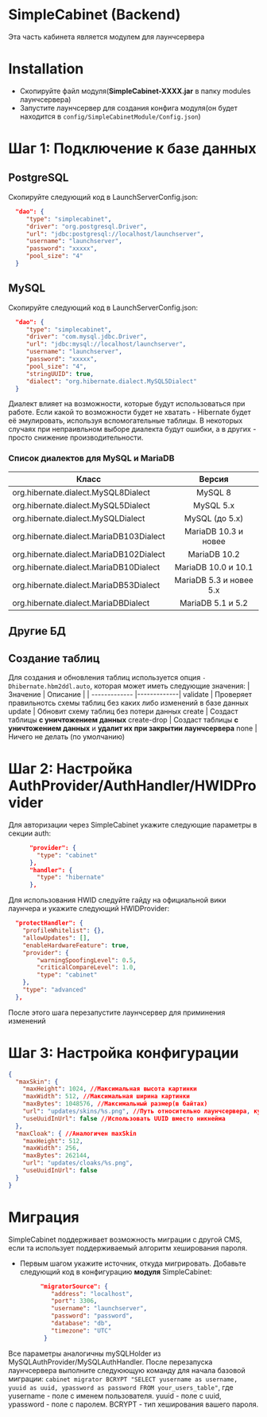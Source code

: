 # SimpleCabinet (Backend)
Эта часть кабинета является модулем для лаунчсервера
# Installation
 - Скопируйте файл модуля(**SimpleCabinet-XXXX.jar** в папку modules лаунчсервера)
 - Запустите лаунчсервер для создания конфига модуля(он будет находится в `config/SimpleCabinetModule/Config.json`)
# Шаг 1: Подключение к базе данных
## PostgreSQL
Скопируйте следующий код в LaunchServerConfig.json:
```json
  "dao": {
     "type": "simplecabinet",
     "driver": "org.postgresql.Driver",
     "url": "jdbc:postgresql://localhost/launchserver",
     "username": "launchserver",
     "password": "xxxxx",
     "pool_size": "4"
  }
```
## MySQL
Скопируйте следующий код в LaunchServerConfig.json:
```json
  "dao": {
     "type": "simplecabinet",
     "driver": "com.mysql.jdbc.Driver",
     "url": "jdbc:mysql://localhost/launchserver",
     "username": "launchserver",
     "password": "xxxxx",
     "pool_size": "4",
     "stringUUID": true,
     "dialect": "org.hibernate.dialect.MySQL5Dialect"
  }
```
Диалект влияет на возможности, которые будут использоваться при работе. Если какой то возможности будет не хватать - Hibernate будет её эмулировать, используя вспомогательные таблицы. В некоторых случаях при непраивльном выборе диалекта будут ошибки, а в других - просто снижение производительности.
### Список диалектов для MySQL и MariaDB
| Класс           | Версия  |
| ------------- |:-------------:|
org.hibernate.dialect.MySQL8Dialect   |   MySQL 8
org.hibernate.dialect.MySQL5Dialect   |     MySQL 5.x
org.hibernate.dialect.MySQLDialect    |     MySQL (до 5.x)
org.hibernate.dialect.MariaDB103Dialect  |  MariaDB 10.3 и новее
org.hibernate.dialect.MariaDB102Dialect  |  MariaDB 10.2
org.hibernate.dialect.MariaDB10Dialect   |  MariaDB 10.0 и 10.1
org.hibernate.dialect.MariaDB53Dialect   | MariaDB 5.3 и новее 5.х
org.hibernate.dialect.MariaDBDialect     | MariaDB 5.1 и 5.2
## Другие БД
## Создание таблиц
Для создания и обновления таблиц используется опция `-Dhibernate.hbm2ddl.auto`, которая может иметь следующие значения:
| Значение           | Описание  |
| ------------- |-------------|
validate | Проверяет правильнотсь схемы таблиц без каких либо изменений в базе данных
update | Обновит схему таблиц без потери данных
create | Создаст таблицы **с уничтожением данных**
create-drop | Создаст таблицы **с уничтожением данных** и **удалит их при закрытии лаунчсервера**
none | Ничего не делать (по умолчанию)
# Шаг 2: Настройка AuthProvider/AuthHandler/HWIDProvider
Для авторизации через SimpleCabinet укажите следующие параметры в секции auth:
```json
      "provider": {
        "type": "cabinet"
      },
      "handler": {
        "type": "hibernate"
      },
```
Для использования HWID следуйте гайду на официальной вики лаунчера и укажите следующий HWIDProvider:
```json
  "protectHandler": {
    "profileWhitelist": {},
    "allowUpdates": [],
    "enableHardwareFeature": true,
    "provider": {
        "warningSpoofingLevel": 0.5,
        "criticalCompareLevel": 1.0,
        "type": "cabinet"
    },
    "type": "advanced"
  },
```
После этого шага перезапустите лаунчсервер для приминения изменений
# Шаг 3: Настройка конфигурации
```json
{
  "maxSkin": {
    "maxHeight": 1024, //Максимальная высота картинки
    "maxWidth": 512, //Максимальная ширина картинки
    "maxBytes": 1048576, //Максимальный размер(в байтах)
    "url": "updates/skins/%s.png", //Путь относительно лаунчсервера, куда будут загружены скины
    "useUuidInUrl": false //Использовать UUID вместо никнейма
  },
  "maxCloak": { //Аналогичен maxSkin
    "maxHeight": 512,
    "maxWidth": 256,
    "maxBytes": 262144,
    "url": "updates/cloaks/%s.png",
    "useUuidInUrl": false
  }
}
```
# Миграция
SimpleCabinet поддерживает возможность миграции с другой CMS, если та использует поддерживаемый алгоритм хеширования пароля.
- Первым шагом укажите источник, откуда мигрировать. Добавьте следующий код в конфигурацию **модуля** SimpleCabinet:
```json
         "migratorSource": {
            "address": "localhost",
            "port": 3306,
            "username": "launchserver",
            "password": "password",
            "database": "db",
            "timezone": "UTC"
          }
```
Все параметры аналогичны mySQLHolder из MySQLAuthProvider/MySQLAuthHandler. После перезапуска лаунчсервера выполните следуюющую команду для начала базовой миграции:
`cabinet migrator BCRYPT "SELECT yusername as username, yuuid as uuid, ypassword as password FROM your_users_table"`, где yusername - поле с именем пользователя. yuuid - поле с uuid, ypassword - поле с паролем. BCRYPT - тип хеширования вашего пароля.
